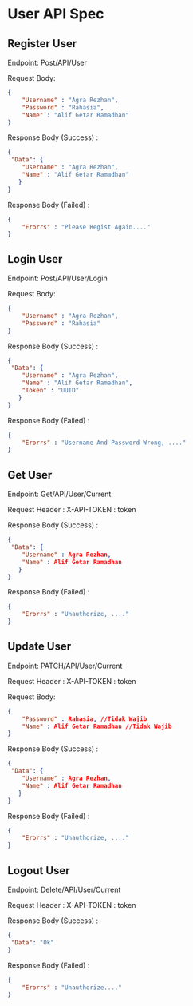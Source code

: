 # User API Spec

## Register User
Endpoint: Post/API/User

Request Body:

```json
{
    "Username" : "Agra Rezhan",
    "Password" : "Rahasia",
    "Name" : "Alif Getar Ramadhan"
}
```

Response Body (Success) :

```json
{
 "Data": {
    "Username" : "Agra Rezhan",
    "Name" : "Alif Getar Ramadhan"
   }
}
```

Response Body (Failed) :

```json
{
    "Erorrs" : "Please Regist Again...."
}
```

## Login User
Endpoint: Post/API/User/Login

Request Body:

```json
{
    "Username" : "Agra Rezhan",
    "Password" : "Rahasia"
}
```

Response Body (Success) :

```json
{
 "Data": {
    "Username" : "Agra Rezhan",
    "Name" : "Alif Getar Ramadhan",
    "Token" : "UUID"
   }
}
```

Response Body (Failed) :

```json
{
    "Erorrs" : "Username And Password Wrong, ...."
}
```

## Get User
Endpoint: Get/API/User/Current

Request Header :
X-API-TOKEN : token

Response Body (Success) :

```json
{
 "Data": {
    "Username" : Agra Rezhan,
    "Name" : Alif Getar Ramadhan
   }
}
```

Response Body (Failed) :

```json
{
    "Erorrs" : "Unauthorize, ...."
}
```

## Update User
Endpoint: PATCH/API/User/Current

Request Header :
X-API-TOKEN : token

Request Body:

```json
{
    "Password" : Rahasia, //Tidak Wajib
    "Name" : Alif Getar Ramadhan //Tidak Wajib
}
```

Response Body (Success) :

```json
{
 "Data": {
    "Username" : Agra Rezhan,
    "Name" : Alif Getar Ramadhan
   }
}
```

Response Body (Failed) :

```json
{
    "Erorrs" : "Unauthorize, ...."
}
```

## Logout User
Endpoint: Delete/API/User/Current

Request Header : 
X-API-TOKEN : token

Response Body (Success) :

```json
{
 "Data": "Ok"
}
```

Response Body (Failed) :

```json
{
    "Erorrs" : "Unauthorize...."
}
```
